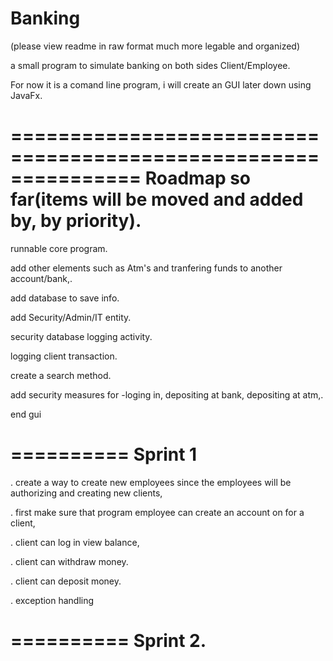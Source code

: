 # Banking

(please view readme in raw format much more legable and organized)

a small program to simulate  banking on both sides Client/Employee.

For now it is a comand line program, i will create an GUI later down using JavaFx.

===============================================================
Roadmap so far(items will be moved and added by, by priority).
===============================================================

runnable core program.

add other elements such as Atm's and tranfering funds to another account/bank,.

add database to save info.

add Security/Admin/IT entity.

security database logging activity.

logging client transaction.

create a search method.

add security measures for -loging in, depositing at bank, depositing at atm,.


end gui

==========
Sprint 1
==========

. create a way to create new employees since the employees will be authorizing and creating new clients,

. first make sure that program employee can create an account on for a client,

. client can log in view balance,

. client can withdraw money.

. client can deposit money.

. exception handling


==========
 Sprint 2.
==========

